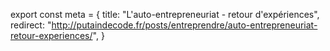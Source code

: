 export const meta = {
  title: "L'auto-entrepreneuriat - retour d'expériences",
  redirect:
    "http://putaindecode.fr/posts/entreprendre/auto-entrepreneuriat-retour-experiences/",
}
